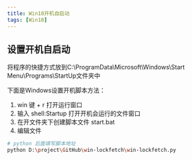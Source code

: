 ```yaml
---
title: Win10开机自启动
tags: [Win10]
---
```


## 设置开机自启动

将程序的快捷方式放到C:\ProgramData\Microsoft\Windows\Start Menu\Programs\StartUp文件夹中

下面是Windows设置开机脚本方法：

1. win 键 + r 打开运行窗口
2. 输入 shell:Startup 打开开机会运行的文件窗口
3. 在开文件夹下创建脚本文件 start.bat
4. 编辑文件

``` bash
# python 后面填写脚本地址
python D:\project\GitHub\win-lockfetch\win-lockfetch.py
```
